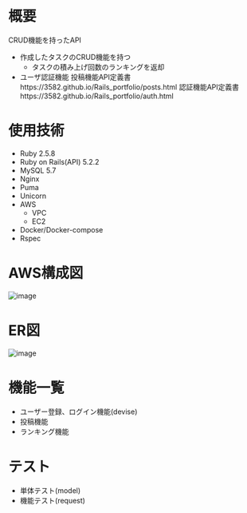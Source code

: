 # 概要
CRUD機能を持ったAPI
- 作成したタスクのCRUD機能を持つ
    - タスクの積み上げ回数のランキングを返却
- ユーザ認証機能
投稿機能API定義書https://3582.github.io/Rails_portfolio/posts.html
認証機能API定義書https://3582.github.io/Rails_portfolio/auth.html

# 使用技術
- Ruby 2.5.8
- Ruby on Rails(API) 5.2.2
- MySQL 5.7
- Nginx
- Puma
- Unicorn
- AWS
    - VPC
    - EC2
- Docker/Docker-compose
- Rspec

# AWS構成図
![image](https://user-images.githubusercontent.com/43181466/109411011-3b561880-79e2-11eb-8c96-b0d4dcaff877.png)
# ER図
![image](https://user-images.githubusercontent.com/43181466/109412012-0600f900-79e9-11eb-83fc-eb285dc8f622.png)

# 機能一覧
- ユーザー登録、ログイン機能(devise)
- 投稿機能
- ランキング機能

# テスト
  - 単体テスト(model)
  - 機能テスト(request)
